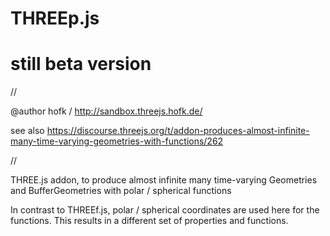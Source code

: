 # THREEp.js
# still beta version

//

@author hofk / http://sandbox.threejs.hofk.de/

see also https://discourse.threejs.org/t/addon-produces-almost-infinite-many-time-varying-geometries-with-functions/262

//

THREE.js addon, to produce almost infinite many time-varying Geometries and BufferGeometries with polar / spherical functions

In contrast to THREEf.js, polar / spherical coordinates are used here for the functions.
This results in a different set of properties and functions.


